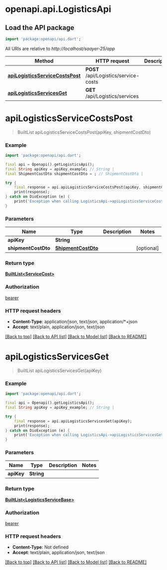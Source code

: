 # openapi.api.LogisticsApi

## Load the API package
```dart
import 'package:openapi/api.dart';
```

All URIs are relative to *http://localhost/saayer-25/app*

Method | HTTP request | Description
------------- | ------------- | -------------
[**apiLogisticsServiceCostsPost**](LogisticsApi.md#apilogisticsservicecostspost) | **POST** /api/Logistics/service-costs | 
[**apiLogisticsServicesGet**](LogisticsApi.md#apilogisticsservicesget) | **GET** /api/Logistics/services | 


# **apiLogisticsServiceCostsPost**
> BuiltList<ServiceCost> apiLogisticsServiceCostsPost(apiKey, shipmentCostDto)



### Example
```dart
import 'package:openapi/api.dart';

final api = Openapi().getLogisticsApi();
final String apiKey = apiKey_example; // String | 
final ShipmentCostDto shipmentCostDto = ; // ShipmentCostDto | 

try {
    final response = api.apiLogisticsServiceCostsPost(apiKey, shipmentCostDto);
    print(response);
} catch on DioException (e) {
    print('Exception when calling LogisticsApi->apiLogisticsServiceCostsPost: $e\n');
}
```

### Parameters

Name | Type | Description  | Notes
------------- | ------------- | ------------- | -------------
 **apiKey** | **String**|  | 
 **shipmentCostDto** | [**ShipmentCostDto**](ShipmentCostDto.md)|  | [optional] 

### Return type

[**BuiltList&lt;ServiceCost&gt;**](ServiceCost.md)

### Authorization

[bearer](../README.md#bearer)

### HTTP request headers

 - **Content-Type**: application/json, text/json, application/*+json
 - **Accept**: text/plain, application/json, text/json

[[Back to top]](#) [[Back to API list]](../README.md#documentation-for-api-endpoints) [[Back to Model list]](../README.md#documentation-for-models) [[Back to README]](../README.md)

# **apiLogisticsServicesGet**
> BuiltList<LogisticsServiceBase> apiLogisticsServicesGet(apiKey)



### Example
```dart
import 'package:openapi/api.dart';

final api = Openapi().getLogisticsApi();
final String apiKey = apiKey_example; // String | 

try {
    final response = api.apiLogisticsServicesGet(apiKey);
    print(response);
} catch on DioException (e) {
    print('Exception when calling LogisticsApi->apiLogisticsServicesGet: $e\n');
}
```

### Parameters

Name | Type | Description  | Notes
------------- | ------------- | ------------- | -------------
 **apiKey** | **String**|  | 

### Return type

[**BuiltList&lt;LogisticsServiceBase&gt;**](LogisticsServiceBase.md)

### Authorization

[bearer](../README.md#bearer)

### HTTP request headers

 - **Content-Type**: Not defined
 - **Accept**: text/plain, application/json, text/json

[[Back to top]](#) [[Back to API list]](../README.md#documentation-for-api-endpoints) [[Back to Model list]](../README.md#documentation-for-models) [[Back to README]](../README.md)

